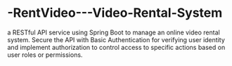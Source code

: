# -RentVideo---Video-Rental-System
 a RESTful API service using Spring Boot to manage an online video rental system. Secure the API with Basic Authentication for verifying user identity and implement authorization to control access to specific actions based on user roles or permissions.
